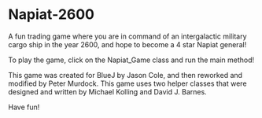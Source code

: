 # Napiat-2600
A fun trading game where you are in command of an intergalactic military cargo ship in the year 2600, and hope to become a 4 star Napiat general!

To play the game, click on the Napiat_Game class and run the main method!

This game was created for BlueJ by Jason Cole, and then reworked and modified by Peter Murdock.
This game uses two helper classes that were designed and written by Michael Kolling and David J. Barnes.

Have fun!
